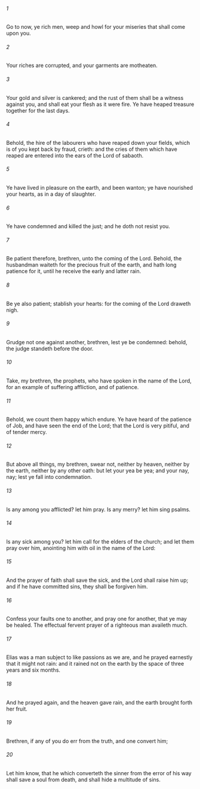 ###### 1
Go to now, ye rich men, weep and howl for your miseries that shall come upon you.

###### 2
Your riches are corrupted, and your garments are motheaten.

###### 3
Your gold and silver is cankered; and the rust of them shall be a witness against you, and shall eat your flesh as it were fire. Ye have heaped treasure together for the last days.

###### 4
Behold, the hire of the labourers who have reaped down your fields, which is of you kept back by fraud, crieth: and the cries of them which have reaped are entered into the ears of the Lord of sabaoth.

###### 5
Ye have lived in pleasure on the earth, and been wanton; ye have nourished your hearts, as in a day of slaughter.

###### 6
Ye have condemned and killed the just; and he doth not resist you.

###### 7
Be patient therefore, brethren, unto the coming of the Lord. Behold, the husbandman waiteth for the precious fruit of the earth, and hath long patience for it, until he receive the early and latter rain.

###### 8
Be ye also patient; stablish your hearts: for the coming of the Lord draweth nigh.

###### 9
Grudge not one against another, brethren, lest ye be condemned: behold, the judge standeth before the door.

###### 10
Take, my brethren, the prophets, who have spoken in the name of the Lord, for an example of suffering affliction, and of patience.

###### 11
Behold, we count them happy which endure. Ye have heard of the patience of Job, and have seen the end of the Lord; that the Lord is very pitiful, and of tender mercy.

###### 12
But above all things, my brethren, swear not, neither by heaven, neither by the earth, neither by any other oath: but let your yea be yea; and your nay, nay; lest ye fall into condemnation.

###### 13
Is any among you afflicted? let him pray. Is any merry? let him sing psalms.

###### 14
Is any sick among you? let him call for the elders of the church; and let them pray over him, anointing him with oil in the name of the Lord:

###### 15
And the prayer of faith shall save the sick, and the Lord shall raise him up; and if he have committed sins, they shall be forgiven him.

###### 16
Confess your faults one to another, and pray one for another, that ye may be healed. The effectual fervent prayer of a righteous man availeth much.

###### 17
Elias was a man subject to like passions as we are, and he prayed earnestly that it might not rain: and it rained not on the earth by the space of three years and six months.

###### 18
And he prayed again, and the heaven gave rain, and the earth brought forth her fruit.

###### 19
Brethren, if any of you do err from the truth, and one convert him;

###### 20
Let him know, that he which converteth the sinner from the error of his way shall save a soul from death, and shall hide a multitude of sins.

